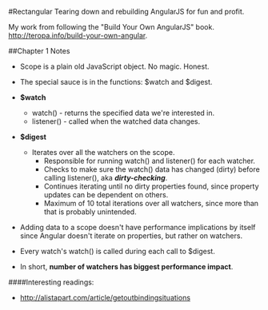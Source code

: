 #Rectangular
Tearing down and rebuilding AngularJS for fun and profit.

My work from following the "Build Your Own AngularJS" book. http://teropa.info/build-your-own-angular.

##Chapter 1 Notes
- Scope is a plain old JavaScript object. No magic. Honest.
- The special sauce is in the functions: $watch and $digest.

- **$watch**
  - watch() - returns the specified data we're interested in.
  - listener() - called when the watched data changes.
  
- **$digest**
  - Iterates over all the watchers on the scope.
    - Responsible for running watch() and listener() for each watcher.
    - Checks to make sure the watch() data has changed (dirty) before calling listener(), aka ***dirty-checking***.
    - Continues iterating until no dirty properties found, since property updates can be dependent on others.
    - Maximum of 10 total iterations over all watchers, since more than that is probably unintended.
    
- Adding data to a scope doesn't have performance implications by itself since Angular doesn't iterate on properties, but rather on watchers.
- Every watch's watch() is called during each call to $digest.
- In short, **number of watchers has biggest performance impact**.

####Interesting readings:
- http://alistapart.com/article/getoutbindingsituations